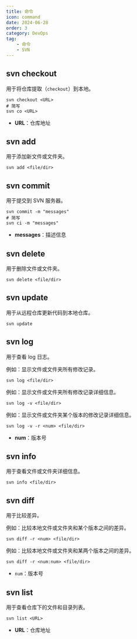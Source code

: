 ```yaml
---
title: 命令
icon: command
date: 2024-06-28
order: 3
category: DevOps
tag:
    - 命令
    - SVN
---
```


## svn checkout

用于将仓库提取（`checkout`）到本地。

```shell
svn checkout <URL>
# 简写
svn co <URL>
```

- **URL**：仓库地址

## svn add

用于添加新文件或文件夹。

```shell
svn add <file/dir>
```

## svn commit

用于提交到 SVN 服务器。

```shell
svn commit -m "messages"
# 简写
svn ci -m "messages"
```

- **messages**：描述信息

## svn delete

用于删除文件或文件夹。

```shell
svn delete <file/dir>
```

## svn update

用于从远程仓库更新代码到本地仓库。

```shell
svn update
```

## svn log

用于查看 log 日志。

例如：显示文件或文件夹所有修改记录。

```shell
svn log <file/dir>
```

例如：显示文件或文件夹所有修改记录详细信息。

```shell
svn log -v <file/dir>
```

例如：显示文件或文件夹某个版本的修改记录详细信息。

```shell
svn log -v -r <num> <file/dir>
```

- **num**：版本号

## svn info

用于查看文件或文件夹详细信息。

```shell
svn info <file/dir>
```

## svn diff

用于比较差异。

例如：比较本地文件或文件夹和某个版本之间的差异。

```shell
svn diff -r <num> <file/dir>
```

例如：比较本地文件或文件夹和某两个版本之间的差异。

```shell
svn diff -r <num:num> <file/dir>
```

- `num`：版本号

## svn list

用于查看仓库下的文件和目录列表。

```shell
svn list <URL>
```

- **URL**：仓库地址

